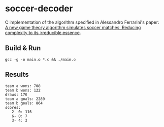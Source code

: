 # soccer-decoder

C implementation of the algorithm specified in Alessandro Ferrarini's paper: [A new game theory algorithm simulates soccer matches: Reducing complexity to its irreducible essence](http://www.iaees.org/publications/journals/selforganizology/articles/2014-1(3-4)/a-new-game-theory-algorithm-simulates-soccer-matches.pdf).

## Build & Run

```
gcc -g -o main.o *.c && ./main.o
```

## Results

```
team a wons: 708
team b wons: 122
draws: 170
team a goals: 2280
team b goals: 864
scores:
   2- 0: 116
   6- 0: 7
   3- 4: 3
```